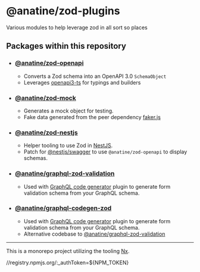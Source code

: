 
# @anatine/zod-plugins

Various modules to help leverage zod in all sort so places

## Packages within this repository

- ### [@anatine/zod-openapi](./packages/zod-openapi/README.md)

  - Converts a Zod schema into an OpenAPI 3.0 `SchemaObject`
  - Leverages [openapi3-ts](https://www.npmjs.com/package/openapi3-ts) for typings and builders

- ### [@anatine/zod-mock](./packages/zod-mock/README.md)

  - Generates a mock object for testing.
  - Fake data generated from the peer dependency [faker.js](https://www.npmjs.com/package/faker)

- ### [@anatine/zod-nestjs](./packages/zod-nestjs/README.md)

  - Helper tooling to use Zod in [NestJS](https://nestjs.com/).
  - Patch for [@nestjs/swagger](https://docs.nestjs.com/openapi/introduction) to use `@anatine/zod-openapi` to display schemas.

- ### [@anatine/graphql-zod-validation](./packages/graphql-zod-validation/README.md)

  - Used with [GraphQL code generator](https://github.com/dotansimha/graphql-code-generator) plugin to generate form validation schema from your GraphQL schema.

- ### [@anatine/graphql-codegen-zod](./packages/graphql-codegen-zod/README.md)

  - Used with [GraphQL code generator](https://github.com/dotansimha/graphql-code-generator) plugin to generate form validation schema from your GraphQL schema.
  - Alternative codebase to [@anatine/graphql-zod-validation](./packages/graphql-zod-validation/README.md)

----

This is a monorepo project utilizing the tooling [Nx](https://nx.dev).

//registry.npmjs.org/:_authToken=${NPM_TOKEN}
